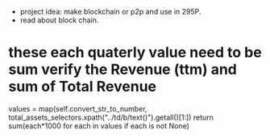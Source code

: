 - project idea: make blockchain or p2p and use in 295P.
- read about block chain.


# these each quaterly value need to be sum verify the Revenue (ttm) and sum of Total Revenue
values = map(self.convert_str_to_number, total_assets_selectors.xpath("../td/b/text()").getall()[1:])
return sum(each*1000 for each in values if each is not None)
